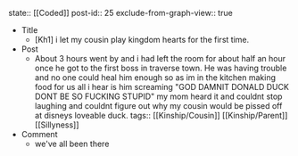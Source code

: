 state:: [[Coded]]
post-id:: 25
exclude-from-graph-view:: true

- Title
  - [Kh1] i let my cousin play kingdom hearts for the first time.
- Post
  - About 3 hours went by and i had left the room for about half an hour once he got to the first boss in traverse town. He was having trouble and no one could heal him enough so as im in the kitchen making food for us all i hear is him screaming "GOD DAMNIT DONALD DUCK DONT BE SO FUCKING STUPID" my mom heard it and couldnt stop laughing and couldnt figure out why my cousin would be pissed off at disneys loveable duck.
    tags:: [[Kinship/Cousin]] [[Kinship/Parent]] [[Sillyness]]
- Comment
  - we've all been there
